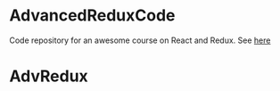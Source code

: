# AdvancedReduxCode

Code repository for an awesome course on React and Redux.  See [here](https://www.udemy.com/react-redux-tutorial)
# AdvRedux
